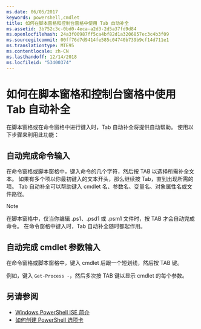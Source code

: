 ```yaml
---
ms.date: 06/05/2017
keywords: powershell,cmdlet
title: 如何在脚本窗格和控制台窗格中使用 Tab 自动补全
ms.assetid: 3b752c3c-0bd0-4eca-a2d3-2d5a37fd9d84
ms.openlocfilehash: 24a3f00987ff5ca4bf82d1a3206857ec3c4b3f09
ms.sourcegitcommit: 00ff76d7d9414fe585c04740b739b9cf14d711e1
ms.translationtype: MTE95
ms.contentlocale: zh-CN
ms.lasthandoff: 12/14/2018
ms.locfileid: "53400374"
---
```

# <a name="how-to-use-tab-completion-in-the-script-pane-and-console-pane"></a>如何在脚本窗格和控制台窗格中使用 Tab 自动补全

在脚本窗格或在命令窗格中进行键入时，Tab 自动补全将提供自动帮助。 使用以下步骤来利用此功能：

## <a name="to-automatically-complete-a-command-entry"></a>自动完成命令输入

在命令窗格或脚本窗格中，键入命令的几个字符，然后按 TAB 以选择所需补全文本。 如果有多个项以你最初键入的文本开头，那么继续按 Tab，直到出现所需的项。 Tab 自动补全可以帮助键入 cmdlet 名、参数名、变量名、对象属性名或文件路径。

> [!NOTE]
> 在脚本窗格中，仅当你编辑 .ps1、.psd1 或 .psm1 文件时，按 TAB 才会自动完成命令。 在命令窗格中键入时，Tab 自动补全随时都起作用。

## <a name="to-automatically-complete-a-cmdlet-parameter-entry"></a>自动完成 cmdlet 参数输入

在命令窗格或脚本窗格中，键入 cmdlet 后跟一个短划线，然后按 TAB 键。

例如，键入 `Get-Process -`，然后多次按 TAB 键以显示 cmdlet 的每个参数。

## <a name="see-also"></a>另请参阅

- [Windows PowerShell ISE 简介](Introducing-the-Windows-PowerShell-ISE.md)
- [如何创建 PowerShell 选项卡](How-to-Create-a-PowerShell-Tab-in-Windows-PowerShell-ISE.md)
